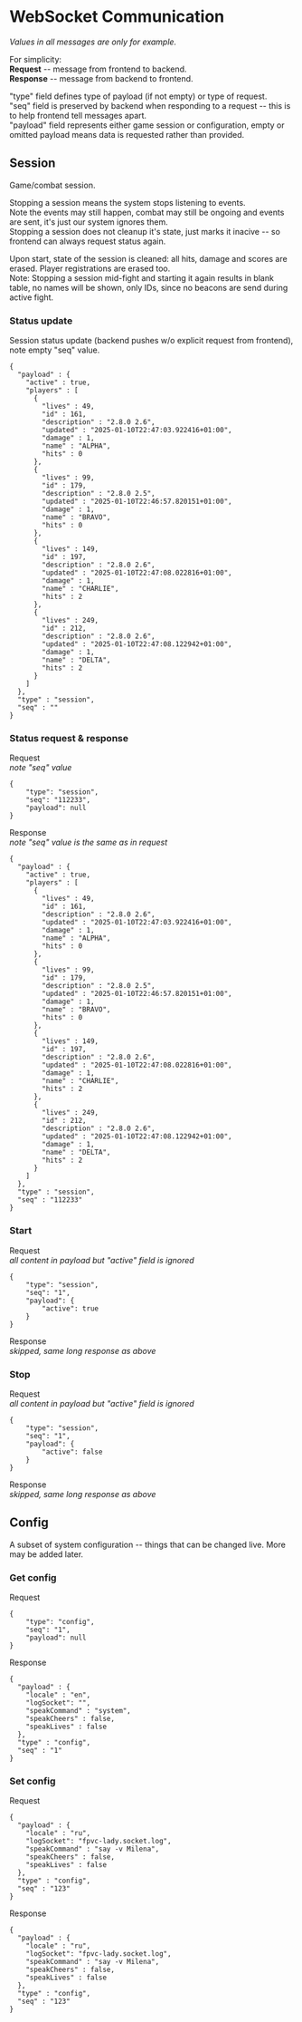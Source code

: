 # WebSocket Communication

_Values in all messages are only for example._  

For simplicity:  
**Request** -- message from frontend to backend.  
**Response** -- message from backend to frontend.

"type" field defines type of payload (if not empty) or type of request.  
"seq" field is preserved by backend when responding to a request -- this is to help frontend tell messages apart.  
"payload" field represents either game session or configuration, empty or omitted payload means data is requested rather than provided.  

## Session

Game/combat session.

Stopping a session means the system stops listening to events.  
Note the events may still happen, combat may still be ongoing and events are sent, it's just our system ignores them.  
Stopping a session does not cleanup it's state, just marks it inacive -- so frontend can always request status again.

Upon start, state of the session is cleaned: all hits, damage and scores are erased. Player registrations are erased too.  
Note: Stopping a session mid-fight and starting it again results in blank table, no names will be shown, only IDs, since no beacons are send during active fight.

### Status update
Session status update (backend pushes w/o explicit request from frontend), note empty "seq" value.
```
{
  "payload" : {
    "active" : true,
    "players" : [
      {
        "lives" : 49,
        "id" : 161,
        "description" : "2.8.0 2.6",
        "updated" : "2025-01-10T22:47:03.922416+01:00",
        "damage" : 1,
        "name" : "ALPHA",
        "hits" : 0
      },
      {
        "lives" : 99,
        "id" : 179,
        "description" : "2.8.0 2.5",
        "updated" : "2025-01-10T22:46:57.820151+01:00",
        "damage" : 1,
        "name" : "BRAVO",
        "hits" : 0
      },
      {
        "lives" : 149,
        "id" : 197,
        "description" : "2.8.0 2.6",
        "updated" : "2025-01-10T22:47:08.022816+01:00",
        "damage" : 1,
        "name" : "CHARLIE",
        "hits" : 2
      },
      {
        "lives" : 249,
        "id" : 212,
        "description" : "2.8.0 2.6",
        "updated" : "2025-01-10T22:47:08.122942+01:00",
        "damage" : 1,
        "name" : "DELTA",
        "hits" : 2
      }
    ]
  },
  "type" : "session",
  "seq" : ""
}
```

### Status request & response

Request  
_note "seq" value_
```
{
	"type": "session",
	"seq": "112233",
	"payload": null
}
```

Response  
_note "seq" value is the same as in request_
```
{
  "payload" : {
    "active" : true,
    "players" : [
      {
        "lives" : 49,
        "id" : 161,
        "description" : "2.8.0 2.6",
        "updated" : "2025-01-10T22:47:03.922416+01:00",
        "damage" : 1,
        "name" : "ALPHA",
        "hits" : 0
      },
      {
        "lives" : 99,
        "id" : 179,
        "description" : "2.8.0 2.5",
        "updated" : "2025-01-10T22:46:57.820151+01:00",
        "damage" : 1,
        "name" : "BRAVO",
        "hits" : 0
      },
      {
        "lives" : 149,
        "id" : 197,
        "description" : "2.8.0 2.6",
        "updated" : "2025-01-10T22:47:08.022816+01:00",
        "damage" : 1,
        "name" : "CHARLIE",
        "hits" : 2
      },
      {
        "lives" : 249,
        "id" : 212,
        "description" : "2.8.0 2.6",
        "updated" : "2025-01-10T22:47:08.122942+01:00",
        "damage" : 1,
        "name" : "DELTA",
        "hits" : 2
      }
    ]
  },
  "type" : "session",
  "seq" : "112233"
}
```

### Start
Request  
_all content in payload but "active" field is ignored_
```
{
	"type": "session",
	"seq": "1",
	"payload": {
		"active": true
	}
}
```

Response  
_skipped, same long response as above_

### Stop
Request  
_all content in payload but "active" field is ignored_
```
{
	"type": "session",
	"seq": "1",
	"payload": {
		"active": false
	}
}
```

Response  
_skipped, same long response as above_


## Config

A subset of system configuration -- things that can be changed live. More may be added later.

### Get config
Request
```
{
	"type": "config",
	"seq": "1",
	"payload": null
}
```

Response
```
{
  "payload" : {
    "locale" : "en",
    "logSocket": "",
    "speakCommand" : "system",
    "speakCheers" : false,
    "speakLives" : false
  },
  "type" : "config",
  "seq" : "1"
}
```

### Set config
Request 
```
{
  "payload" : {
    "locale" : "ru",
    "logSocket": "fpvc-lady.socket.log",
    "speakCommand" : "say -v Milena",
    "speakCheers" : false,
    "speakLives" : false
  },
  "type" : "config",
  "seq" : "123"
}
```

Response
```
{
  "payload" : {
    "locale" : "ru",
    "logSocket": "fpvc-lady.socket.log",
    "speakCommand" : "say -v Milena",
    "speakCheers" : false,
    "speakLives" : false
  },
  "type" : "config",
  "seq" : "123"
}
```
